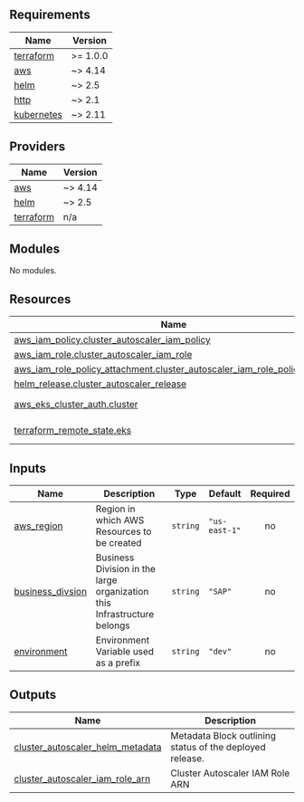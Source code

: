 ## Requirements

| Name | Version |
|------|---------|
| <a name="requirement_terraform"></a> [terraform](#requirement\_terraform) | >= 1.0.0 |
| <a name="requirement_aws"></a> [aws](#requirement\_aws) | ~> 4.14 |
| <a name="requirement_helm"></a> [helm](#requirement\_helm) | ~> 2.5 |
| <a name="requirement_http"></a> [http](#requirement\_http) | ~> 2.1 |
| <a name="requirement_kubernetes"></a> [kubernetes](#requirement\_kubernetes) | ~> 2.11 |

## Providers

| Name | Version |
|------|---------|
| <a name="provider_aws"></a> [aws](#provider\_aws) | ~> 4.14 |
| <a name="provider_helm"></a> [helm](#provider\_helm) | ~> 2.5 |
| <a name="provider_terraform"></a> [terraform](#provider\_terraform) | n/a |

## Modules

No modules.

## Resources

| Name | Type |
|------|------|
| [aws_iam_policy.cluster_autoscaler_iam_policy](https://registry.terraform.io/providers/hashicorp/aws/latest/docs/resources/iam_policy) | resource |
| [aws_iam_role.cluster_autoscaler_iam_role](https://registry.terraform.io/providers/hashicorp/aws/latest/docs/resources/iam_role) | resource |
| [aws_iam_role_policy_attachment.cluster_autoscaler_iam_role_policy_attach](https://registry.terraform.io/providers/hashicorp/aws/latest/docs/resources/iam_role_policy_attachment) | resource |
| [helm_release.cluster_autoscaler_release](https://registry.terraform.io/providers/hashicorp/helm/latest/docs/resources/release) | resource |
| [aws_eks_cluster_auth.cluster](https://registry.terraform.io/providers/hashicorp/aws/latest/docs/data-sources/eks_cluster_auth) | data source |
| [terraform_remote_state.eks](https://registry.terraform.io/providers/hashicorp/terraform/latest/docs/data-sources/remote_state) | data source |

## Inputs

| Name | Description | Type | Default | Required |
|------|-------------|------|---------|:--------:|
| <a name="input_aws_region"></a> [aws\_region](#input\_aws\_region) | Region in which AWS Resources to be created | `string` | `"us-east-1"` | no |
| <a name="input_business_divsion"></a> [business\_divsion](#input\_business\_divsion) | Business Division in the large organization this Infrastructure belongs | `string` | `"SAP"` | no |
| <a name="input_environment"></a> [environment](#input\_environment) | Environment Variable used as a prefix | `string` | `"dev"` | no |

## Outputs

| Name | Description |
|------|-------------|
| <a name="output_cluster_autoscaler_helm_metadata"></a> [cluster\_autoscaler\_helm\_metadata](#output\_cluster\_autoscaler\_helm\_metadata) | Metadata Block outlining status of the deployed release. |
| <a name="output_cluster_autoscaler_iam_role_arn"></a> [cluster\_autoscaler\_iam\_role\_arn](#output\_cluster\_autoscaler\_iam\_role\_arn) | Cluster Autoscaler IAM Role ARN |
